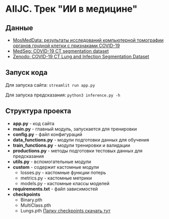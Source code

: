 # AIIJC. Трек "ИИ в медицине"

## Данные

* [MosMedData: результаты исследований компьютерной томографии органов грудной клетки с признаками COVID-19]()  
* [MedSeg: COVID-19 CT segmentation dataset]()
* [Zenodo: COVID-19 CT Lung and Infection Segmentation Dataset](https://zenodo.org/record/3757476#.YRqU0IgzbP_)

## Запуск кода 

Для запуска сайта: `streamlit run app.py`

Для запуска предсказания: `python3 inference.py -h`

## Структура проекта
- **app.py** - код сайта
- **main.py** - главный модуль, запускается для тренировки
- **config.py** - файл конфигураций
- **data_functions.py** - модули подготовки данных для обучения
- **train_functions.py** - модули тренировки и валидации
- **productions.py** - методы подготовки тестовых данных для предсказания
- **utils.py** - вспомогательные модули
- **custom** - содержит кастомные модули
  - losses.py - кастомные функции потерь 
  - metrics.py - кастомные метрики
  - models.py - кастомные классы моделей
- **requirements.txt** - файл зависимостей
- **checkpoints**
  - Binary.pth
  - MultiClass.pth
  - Lungs.pth
[Папку checkpoints скачать тут](https://drive.google.com/file/d/19svztOBB4RhnW7cwuZTDPZb0EiWKdydN/view?usp=sharing)
